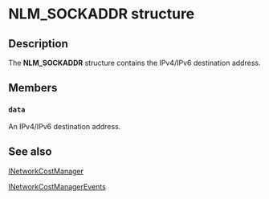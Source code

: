 # NLM_SOCKADDR structure

## Description

The **NLM_SOCKADDR** structure contains the IPv4/IPv6 destination address.

## Members

### `data`

An IPv4/IPv6 destination address.

## See also

[INetworkCostManager](https://learn.microsoft.com/windows/desktop/api/netlistmgr/nn-netlistmgr-inetworkcostmanager)

[INetworkCostManagerEvents](https://learn.microsoft.com/windows/desktop/api/netlistmgr/nn-netlistmgr-inetworkcostmanagerevents)